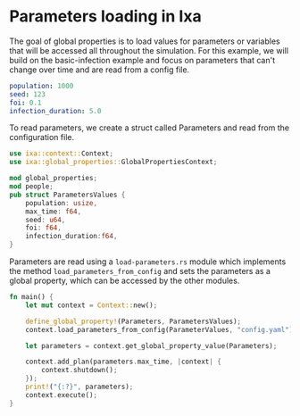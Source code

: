 # Parameters loading in Ixa

The goal of global properties is to load values for parameters or variables that will be accessed all throughout the simulation. For this example, we will build on the basic-infection example and focus on parameters that can't change over time and are read from a config file.

```yaml
population: 1000
seed: 123
foi: 0.1
infection_duration: 5.0
```

To read parameters, we create a struct called Parameters and read from the configuration file.

```rust
use ixa::context::Context;
use ixa::global_properties::GlobalPropertiesContext;

mod global_properties;
mod people;
pub struct ParametersValues {
    population: usize,
    max_time: f64,
    seed: u64,
    foi: f64,
    infection_duration:f64,
}
```

Parameters are read using a `load-parameters.rs` module which implements the method `load_parameters_from_config` and sets the parameters as a global property, which can be accessed by the other modules.

```rust
fn main() {
    let mut context = Context::new();

    define_global_property!(Parameters, ParametersValues);
    context.load_parameters_from_config(ParameterValues, "config.yaml");

    let parameters = context.get_global_property_value(Parameters);

    context.add_plan(parameters.max_time, |context| {
        context.shutdown();
    });
    print!("{:?}", parameters);
    context.execute();
}
```
